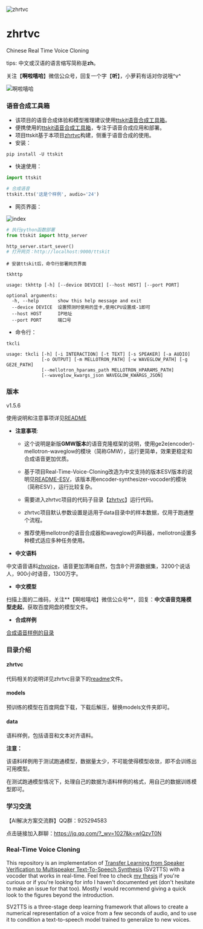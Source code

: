 ![zhrtvc](data/files/zhrtvc.png "zhrtvc")

# zhrtvc
Chinese Real Time Voice Cloning

tips: 中文或汉语的语言缩写简称是**zh**。

关注【**啊啦嘻哈**】微信公众号，回复一个字【**听**】，小萝莉有话对你说哦^v^

![啊啦嘻哈](data/files/alaxiha.jpg "啊啦嘻哈")


### 语音合成工具箱
+ 该项目的语音合成体验和模型推理建议使用[ttskit语音合成工具箱](https://github.com/KuangDD/ttskit)。
+ 便携使用的[ttskit语音合成工具箱](https://github.com/KuangDD/ttskit)，专注于语音合成应用和部署。
+ 项目ttskit基于本项目[zhrtvc](https://github.com/KuangDD/zhrtvc)构建，侧重于语音合成的使用。
+ 安装：
```
pip install -U ttskit
```

+ 快速使用：
```python
import ttskit

# 合成语音
ttskit.tts('这是个样例', audio='24')
```

+ 网页界面：

![index](https://github.com/KuangDD/ttskit/blob/main/ttskit/templates/index.png "index")


```python
# 执行python函数部署
from ttskit import http_server

http_server.start_sever()
# 打开网页：http://localhost:9000/ttskit
```

```
# 安装ttskit后，命令行部署网页界面

tkhttp

usage: tkhttp [-h] [--device DEVICE] [--host HOST] [--port PORT]

optional arguments:
  -h, --help       show this help message and exit
  --device DEVICE  设置预测时使用的显卡,使用CPU设置成-1即可
  --host HOST      IP地址
  --port PORT      端口号
```

+ 命令行：
```
tkcli

usage: tkcli [-h] [-i INTERACTION] [-t TEXT] [-s SPEAKER] [-a AUDIO]
             [-o OUTPUT] [-m MELLOTRON_PATH] [-w WAVEGLOW_PATH] [-g GE2E_PATH]
             [--mellotron_hparams_path MELLOTRON_HPARAMS_PATH]
             [--waveglow_kwargs_json WAVEGLOW_KWARGS_JSON]
```


### 版本

v1.5.6

使用说明和注意事项详见[README](zhrtvc/README.md)

+ **注意事项**: 

    - 这个说明是新版**GMW版本**的语音克隆框架的说明，使用ge2e(encoder)-mellotron-waveglow的模块（简称GMW），运行更简单，效果更稳定和合成语音更加优质。

    - 基于项目Real-Time-Voice-Cloning改造为中文支持的版本ESV版本的说明见[README-ESV](README-ESV.md)，该版本用encoder-synthesizer-vocoder的模块（简称ESV），运行比较复杂。

    - 需要进入zhrtvc项目的代码子目录【[zhrtvc](zhrtvc)】运行代码。

    - zhrtvc项目默认参数设置是适用于data目录中的样本数据，仅用于跑通整个流程。

    - 推荐使用mellotron的语音合成器和waveglow的声码器，mellotron设置多种模式适应多种任务使用。


+ **中文语料**

中文语音语料[zhvoice](https://github.com/KuangDD/zhvoice)，语音更加清晰自然，包含8个开源数据集，3200个说话人，900小时语音，1300万字。

+ **中文模型**

扫描上面的二维码，关注**【啊啦嘻哈】微信公众号**，回复：**中文语音克隆模型走起**，获取百度网盘的模型文件。

+ **合成样例**

[合成语音样例的目录](data/files/examples)

### 目录介绍

#### zhrtvc

代码相关的说明详见zhrtvc目录下的[readme](zhrtvc/README.md)文件。

#### models

预训练的模型在百度网盘下载，下载后解压，替换models文件夹即可。

#### data
语料样例，包括语音和文本对齐语料。

**注意：** 

该语料样例用于测试跑通模型，数据量太少，不可能使得模型收敛，即不会训练出可用模型。

在测试跑通模型情况下，处理自己的数据为语料样例的格式，用自己的数据训练模型即可。


### 学习交流

【AI解决方案交流群】QQ群：925294583

点击链接加入群聊：https://jq.qq.com/?_wv=1027&k=wlQzvT0N


### Real-Time Voice Cloning
This repository is an implementation of [Transfer Learning from Speaker Verification to
Multispeaker Text-To-Speech Synthesis](https://arxiv.org/pdf/1806.04558.pdf) (SV2TTS) with a vocoder that works in real-time. Feel free to check [my thesis](https://matheo.uliege.be/handle/2268.2/6801) if you're curious or if you're looking for info I haven't documented yet (don't hesitate to make an issue for that too). Mostly I would recommend giving a quick look to the figures beyond the introduction.

SV2TTS is a three-stage deep learning framework that allows to create a numerical representation of a voice from a few seconds of audio, and to use it to condition a text-to-speech model trained to generalize to new voices.
